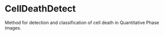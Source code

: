 # CellDeathDetect
Method for detection and classification of cell death in Quantitative Phase images.
